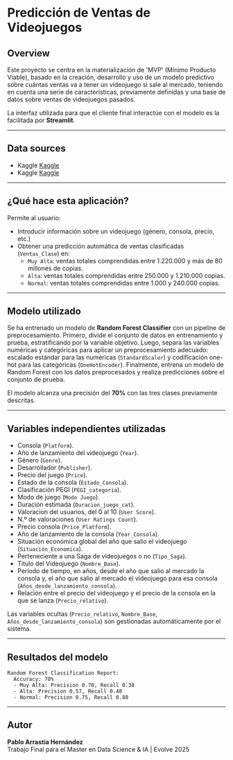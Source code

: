 #  Predicción de Ventas de Videojuegos

## Overview 

Este proyecto se centra en la materialización de 'MVP' (Mínimo Producto Viable), basado en la creación, desarrollo y uso de un modelo predictivo sobre cuántas ventas va a tener un videojuego si sale al mercado, teniendo en cuenta una serie de características, previamente definidas y una base de datos sobre ventas de videojuegos pasados. 

La interfaz utilizada para que el cliente final interactúe con el modelo es la facilitada por **Streamlit**.

---

## Data sources

- Kaggle [Kaggle](https://www.kaggle.com/datasets/zahidmughal2343/video-games-sale)
- Kaggle [Kaggle](https://www.kaggle.com/datasets/beridzeg45/video-games)

---

##  ¿Qué hace esta aplicación?

Permite al usuario:
- Introducir información sobre un videojuego (género, consola, precio, etc.)
- Obtener una predicción automática de ventas clasificadas (`Ventas_Clase`) en:
  - `Muy Alta`: ventas totales comprendidas entre 1.220.000 y más de 80 millones de copias.
  - `Alta`: ventas totales comprendidas entre 250.000 y 1.210.000 copias.
  - `Normal`: ventas totales comprendidas entre 1.000 y 240.000 copias.

---

##  Modelo utilizado

Se ha entrenado un modelo de **Random Forest Classifier** con un pipeline de preprocesamiento.
Primero, divide el conjunto de datos en entrenamiento y prueba, estratificando por la variable objetivo. Luego, separa las variables numéricas y categóricas para aplicar un preprocesamiento adecuado: escalado estándar para las numéricas (`StandardScaler`) y codificación one-hot para las categóricas (`OneHotEncoder`). 
Finalmente, entrena un modelo de Random Forest con los datos preprocesados y realiza predicciones sobre el conjunto de prueba.

El modelo alcanza una precisión del **70%** con las tres clases previamente descritas.

---

##  Variables independientes utilizadas

- Consola (`Platform`).
- Año de lanzamiento del videojuego (`Year`).
- Género (`Genre`).
- Desarrollador (`Publisher`).
- Precio del juego (`Price`).
- Estado de la consola (`Estado_Consola`).
- Clasificación PEGI (`PEGI_categoria`).
- Modo de juego (`Modo Juego`).
- Duración estimada (`Duracion_juego_cat`).
- Valoracion del usuarios, del 0 al 10 (`User Score`).
- N.º de valoraciones (`User Ratings Count`).
- Precio consola (`Price_Platform`).
- Año de lanzamiento de la consola (`Year_Consola`).
- Situación económica global del año que salio el videojuego (`Situación_Economica`).
- Perteneciente a una Saga de videojuegos o no (`Tipo_Saga`).
- Titulo del Videojuego (`Nombre_Base`).
- Período de tiempo, en años, desde el año que salio al mercado la consola y, el año que salio al mercado el videojuego para esa consola (`Años_desde_lanzamiento_consola`).
- Relación entre el precio del videojuego y el precio de la consola en la que se lanza (`Precio_relativo`).

Las variables ocultas (`Precio_relativo`, `Nombre_Base`, `Años_desde_lanzamiento_consola`) son gestionadas automáticamente por el sistema.

---

##  Resultados del modelo

```text
Random Forest Classification Report:
  Accuracy: 70%
  - Muy Alta: Precision 0.70, Recall 0.38
  - Alta: Precision 0.57, Recall 0.48
  - Normal: Precision 0.75, Recall 0.88
```

---

##  Autor

**Pablo Arrastia Hernández**  
Trabajo Final para el Master en Data Science & IA | Evolve 2025